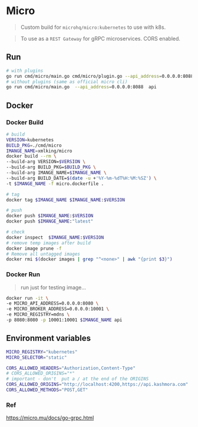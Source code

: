 # Micro

> Custom build for `microhq/micro:kubernetes` to use with k8s.

> To use as a `REST Gateway` for gRPC microservices. CORS enabled.

## Run

```bash
# with plugins
go run cmd/micro/main.go cmd/micro/plugin.go --api_address=0.0.0.0:8088  api
# without plugins (same as official micro cli)
go run cmd/micro/main.go  --api_address=0.0.0.0:8088  api
```

## Docker

### Docker Build

```bash
# build
VERSION=kubernetes
BUILD_PKG=./cmd/micro
IMANGE_NAME=xmlking/micro
docker build --rm \
--build-arg VERSION=$VERSION \
--build-arg BUILD_PKG=$BUILD_PKG \
--build-arg IMANGE_NAME=$IMANGE_NAME \
--build-arg BUILD_DATE=$(date -u +'%Y-%m-%dT%H:%M:%SZ') \
-t $IMANGE_NAME -f micro.dockerfile .

# tag
docker tag $IMANGE_NAME $IMANGE_NAME:$VERSION

# push
docker push $IMANGE_NAME:$VERSION
docker push $IMANGE_NAME:"latest"

# check
docker inspect  $IMANGE_NAME:$VERSION
# remove temp images after build
docker image prune -f
# Remove all untagged images
docker rmi $(docker images | grep "^<none>" | awk "{print $3}")
```

### Docker Run

> run just for testing image...

```bash
docker run -it \
-e MICRO_API_ADDRESS=0.0.0.0:8080 \
-e MICRO_BROKER_ADDRESS=0.0.0.0:10001 \
-e MICRO_REGISTRY=mdns \
-p 8080:8080 -p 10001:10001 $IMANGE_NAME api
```

## Environment variables

```bash
MICRO_REGISTRY="kubernetes"
MICRO_SELECTOR="static"
```

```bash
CORS_ALLOWED_HEADERS="Authorization,Content-Type"
# CORS_ALLOWED_ORIGINS="*"
# important - don't  put a / at the end of the ORIGINS
CORS_ALLOWED_ORIGINS="http://localhost:4200,https://api.kashmora.com"
CORS_ALLOWED_METHODS="POST,GET"
```

### Ref

<https://micro.mu/docs/go-grpc.html>

